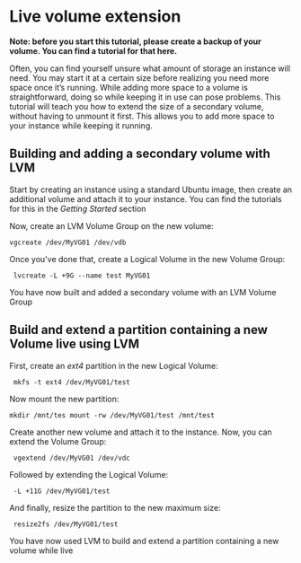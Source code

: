 # Live volume extension 

**Note: before you start this tutorial, please create a backup of your volume. You can find a tutorial for that here.**

Often, you can find yourself unsure what amount of storage an instance will need. You may start it at a certain size before realizing you need more space once it’s running. While adding more space to a volume is straightforward, doing so while keeping it in use can pose problems. This tutorial will teach you how to extend the size of a secondary volume, without having to unmount it first. This allows you to add more space to your instance while keeping it running. 
 
## Building and adding a secondary volume with LVM 

Start by creating an instance using a standard Ubuntu image, then create an additional volume and attach it to your instance. You can find the tutorials for this in the *Getting Started* section

Now, create an LVM Volume Group on the new volume: 

``
vgcreate /dev/MyVG01 /dev/vdb 
`` 

Once you've done that, create a Logical Volume in the new Volume Group: 

`` 
lvcreate -L +9G --name test MyVG01 
`` 

You have now built and added a secondary volume with an LVM Volume Group  

## Build and extend a partition containing a new Volume live using LVM 

First, create an *ext4* partition in the new Logical Volume: 

`` 
mkfs -t ext4 /dev/MyVG01/test 
`` 

Now mount the new partition: 

``
mkdir /mnt/tes
mount -rw /dev/MyVG01/test /mnt/test 
`` 

Create another new volume and attach it to the instance. Now, you can extend the Volume Group: 

`` 
vgextend /dev/MyVG01 /dev/vdc 
`` 

Followed by extending the Logical Volume: 

`` 
-L +11G /dev/MyVG01/test 
`` 

And finally, resize the partition to the new maximum size: 

`` 
resize2fs /dev/MyVG01/test 
`` 

You have now used LVM to build and extend a partition containing a new volume while live
